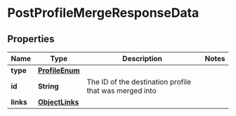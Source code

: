 # PostProfileMergeResponseData

## Properties
Name | Type | Description | Notes
------------ | ------------- | ------------- | -------------
**type** | [**ProfileEnum**](ProfileEnum.md) |  | 
**id** | **String** | The ID of the destination profile that was merged into | 
**links** | [**ObjectLinks**](ObjectLinks.md) |  | 
